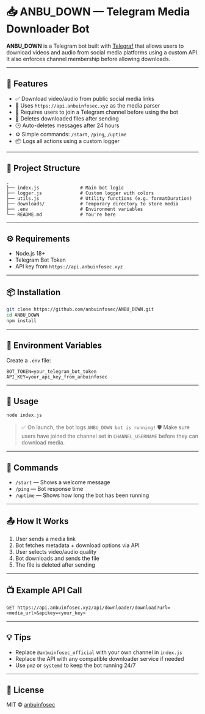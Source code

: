 # 📥 ANBU_DOWN — Telegram Media Downloader Bot

**ANBU_DOWN** is a Telegram bot built with [Telegraf](https://github.com/telegraf/telegraf) that allows users to download videos and audio from social media platforms using a custom API. It also enforces channel membership before allowing downloads.

---

## 🚀 Features

* ✅ Download video/audio from public social media links
* 🔗 Uses `https://api.anbuinfosec.xyz` as the media parser
* 🔐 Requires users to join a Telegram channel before using the bot
* 🧹 Deletes downloaded files after sending
* 🕒 Auto-deletes messages after 24 hours
* ⚙️ Simple commands: `/start`, `/ping`, `/uptime`
* 📦 Logs all actions using a custom logger

---

## 📁 Project Structure

```
.
├── index.js               # Main bot logic
├── logger.js              # Custom logger with colors
├── utils.js               # Utility functions (e.g. formatDuration)
├── downloads/             # Temporary directory to store media
├── .env                   # Environment variables
└── README.md              # You're here
```

---

## ⚙️ Requirements

* Node.js 18+
* Telegram Bot Token
* API key from `https://api.anbuinfosec.xyz`

---

## 📦 Installation

```bash
git clone https://github.com/anbuinfosec/ANBU_DOWN.git
cd ANBU_DOWN
npm install
```

---

## 🔐 Environment Variables

Create a `.env` file:

```env
BOT_TOKEN=your_telegram_bot_token
API_KEY=your_api_key_from_anbuinfosec
```

---

## 📌 Usage

```bash
node index.js
```

> ✅ On launch, the bot logs `ANBU_DOWN bot is running!`
> 🛡️ Make sure users have joined the channel set in `CHANNEL_USERNAME` before they can download media.

---

## 🧪 Commands

* `/start` — Shows a welcome message
* `/ping` — Bot response time
* `/uptime` — Shows how long the bot has been running

---

## 📤 How It Works

1. User sends a media link
2. Bot fetches metadata + download options via API
3. User selects video/audio quality
4. Bot downloads and sends the file
5. The file is deleted after sending

---

## 📺 Example API Call

```
GET https://api.anbuinfosec.xyz/api/downloader/download?url=<media_url>&apikey=<your_key>
```

---

## 💡 Tips

* Replace `@anbuinfosec_official` with your own channel in `index.js`
* Replace the API with any compatible downloader service if needed
* Use `pm2` or `systemd` to keep the bot running 24/7

---

## 📜 License

MIT © [anbuinfosec](https://t.me/anbuinfosec)